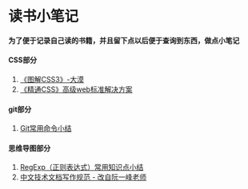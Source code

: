 # 读书小笔记

#### 为了便于记录自己读的书籍，并且留下点以后便于查询到东西，做点小笔记

#### CSS部分
1. [《图解CSS3》-大漠](https://github.com/visugar/read-books/blob/master/css/%E3%80%8A%E5%9B%BE%E8%A7%A3CSS3%E3%80%8B-%E5%A4%A7%E6%BC%A0.md)
2. [《精通CSS》高级web标准解决方案](https://github.com/visugar/read-books/blob/master/css/%E3%80%8A%E7%B2%BE%E9%80%9ACSS%E3%80%8B%E9%AB%98%E7%BA%A7web%E6%A0%87%E5%87%86%E8%A7%A3%E5%86%B3%E6%96%B9%E6%A1%88.md)

#### git部分
1. [Git常用命令小结](https://github.com/visugar/read-books/blob/master/git/Git%E5%B8%B8%E7%94%A8%E5%91%BD%E4%BB%A4.md)

#### 思维导图部分
1. [RegExp（正则表达式）常用知识点小结]()
2. [中文技术文档写作规范 - 改自阮一峰老师]()